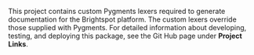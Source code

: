 This project contains custom Pygments lexers required to generate documentation for the Brightspot platform. The custom lexers override those supplied with Pygments. For detailed information about developing, testing, and deploying this package, see the Git Hub page under **Project Links**.
